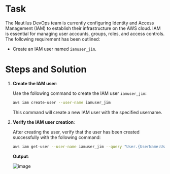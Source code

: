 # Task

The Nautilus DevOps team is currently configuring Identity and Access Management (IAM) to establish their infrastructure on the AWS cloud. IAM is essential for managing user accounts, groups, roles, and access controls. The following requirement has been outlined:

- Create an IAM user named `iamuser_jim`.

# Steps and Solution

1. **Create the IAM user**:

    Use the following command to create the IAM user `iamuser_jim`:

    ```bash
    aws iam create-user --user-name iamuser_jim
    ```

    This command will create a new IAM user with the specified username.

2. **Verify the IAM user creation**:

    After creating the user, verify that the user has been created successfully with the following command:

    ```bash
    aws iam get-user --user-name iamuser_jim --query "User.{UserName:UserName,UserId:UserId}" --output table
    ```

    **Output**:

     ![image](https://github.com/user-attachments/assets/d9a0eba9-6cad-4f19-9e24-786009dcd087)
